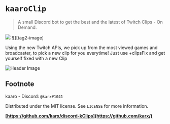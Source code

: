 # `kaaroClip`
> A small Discord bot to get the best and the latest of Twitch Clips - On Demand.

![][tag-image]
![][tag2-image]

Using the new Twitch APIs, we pick up from the most viewed games and broadcaster, to pick a new clip for you everytime!
Just use +clipsFix and get yourself fixed with a new Clip

![Header Image][header-image.png]

## Footnote
kaaro - Discord: `@karx#1041`

Distributed under the MIT license. See `LICENSE` for more information.

**[https://github.com/karx/discord-kClips](https://github.com/karx/)**

<!-- Markdown link & img dfn's -->
[tag-image]: https://img.shields.io/github/license/karx/discord-kClips.svg
[header-image.png]: https://i.imgur.com/3slzIe4.png

